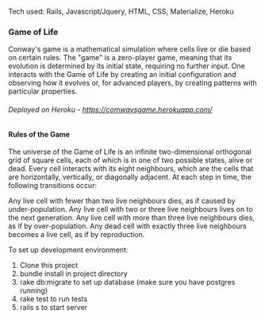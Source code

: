 Tech used: Rails, Javascript/Jquery, HTML, CSS, Materialize, Heroku

### Game of Life
Conway's game is a mathematical simulation where cells live or die based on certain rules. The "game" is a zero-player game, meaning that its evolution is determined by its initial state, requiring no further input. One interacts with the Game of Life by creating an initial configuration and observing how it evolves or, for advanced players, by creating patterns with particular properties.

###### Deployed on Heroku - https://comwaysgame.herokuapp.com/

#### Rules of the Game
The universe of the Game of Life is an infinite two-dimensional orthogonal grid of square cells, each of which is in one of two possible states, alive or dead. Every cell interacts with its eight neighbours, which are the cells that are horizontally, vertically, or diagonally adjacent. At each step in time, the following transitions occur:

Any live cell with fewer than two live neighbours dies, as if caused by under-population.
Any live cell with two or three live neighbours lives on to the next generation.
Any live cell with more than three live neighbours dies, as if by over-population.
Any dead cell with exactly three live neighbours becomes a live cell, as if by reproduction.

To set up development environment:

1. Clone this project
2. bundle install in project directory
3. rake db:migrate to set up database (make sure you have postgres running)
4. rake test to run tests
5. rails s to start server

